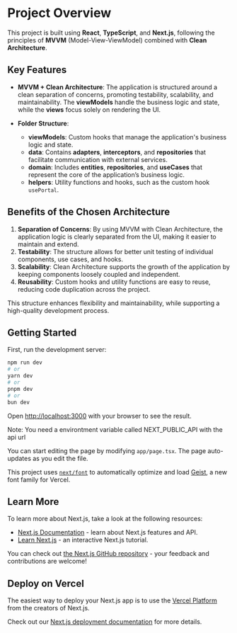 # Project Overview

This project is built using **React**, **TypeScript**, and **Next.js**, following the principles of **MVVM** (Model-View-ViewModel) combined with **Clean Architecture**.

## Key Features

- **MVVM + Clean Architecture**: The application is structured around a clean separation of concerns, promoting testability, scalability, and maintainability. The **viewModels** handle the business logic and state, while the **views** focus solely on rendering the UI.
  
- **Folder Structure**:
  - **viewModels**: Custom hooks that manage the application's business logic and state.
  - **data**: Contains **adapters**, **interceptors**, and **repositories** that facilitate communication with external services.
  - **domain**: Includes **entities**, **repositories**, and **useCases** that represent the core of the application’s business logic.
  - **helpers**: Utility functions and hooks, such as the custom hook `usePortal`.

## Benefits of the Chosen Architecture

1. **Separation of Concerns**: By using MVVM with Clean Architecture, the application logic is clearly separated from the UI, making it easier to maintain and extend.
2. **Testability**: The structure allows for better unit testing of individual components, use cases, and hooks.
3. **Scalability**: Clean Architecture supports the growth of the application by keeping components loosely coupled and independent.
4. **Reusability**: Custom hooks and utility functions are easy to reuse, reducing code duplication across the project.

This structure enhances flexibility and maintainability, while supporting a high-quality development process.

## Getting Started

First, run the development server:

```bash
npm run dev
# or
yarn dev
# or
pnpm dev
# or
bun dev
```

Open [http://localhost:3000](http://localhost:3000) with your browser to see the result.

Note: You need a environtment variable called NEXT_PUBLIC_API with the api url

You can start editing the page by modifying `app/page.tsx`. The page auto-updates as you edit the file.

This project uses [`next/font`](https://nextjs.org/docs/app/building-your-application/optimizing/fonts) to automatically optimize and load [Geist](https://vercel.com/font), a new font family for Vercel.

## Learn More

To learn more about Next.js, take a look at the following resources:

- [Next.js Documentation](https://nextjs.org/docs) - learn about Next.js features and API.
- [Learn Next.js](https://nextjs.org/learn) - an interactive Next.js tutorial.

You can check out [the Next.js GitHub repository](https://github.com/vercel/next.js) - your feedback and contributions are welcome!

## Deploy on Vercel

The easiest way to deploy your Next.js app is to use the [Vercel Platform](https://vercel.com/new?utm_medium=default-template&filter=next.js&utm_source=create-next-app&utm_campaign=create-next-app-readme) from the creators of Next.js.

Check out our [Next.js deployment documentation](https://nextjs.org/docs/app/building-your-application/deploying) for more details.

